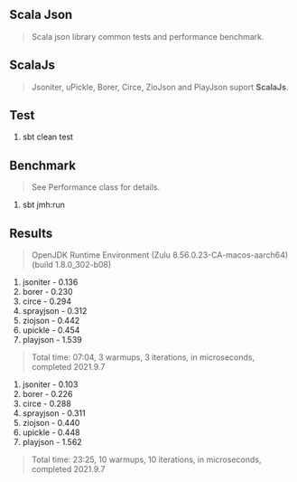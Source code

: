 Scala Json
----------
>Scala json library common tests and performance benchmark.

ScalaJs
-------
>Jsoniter, uPickle, Borer, Circe, ZioJson and PlayJson suport **ScalaJs**.

Test
----
1. sbt clean test

Benchmark
---------
>See Performance class for details.
1. sbt jmh:run

Results
-------
>OpenJDK Runtime Environment (Zulu 8.56.0.23-CA-macos-aarch64) (build 1.8.0_302-b08)
1. jsoniter - 0.136
2. borer - 0.230
3. circe - 0.294
4. sprayjson - 0.312
5. ziojson - 0.442
6. upickle - 0.454
7. playjson - 1.539
>Total time: 07:04, 3 warmups, 3 iterations, in microseconds, completed 2021.9.7

1. jsoniter - 0.103
2. borer - 0.226
3. circe - 0.288
4. sprayjson - 0.311
5. ziojson - 0.440
6. upickle - 0.448
7. playjson - 1.562
>Total time: 23:25, 10 warmups, 10 iterations, in microseconds, completed 2021.9.7
